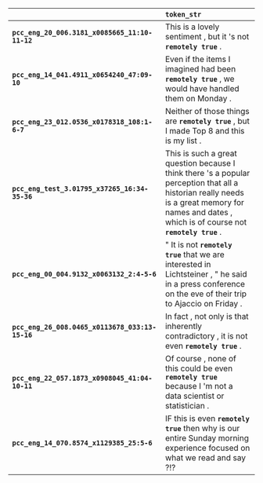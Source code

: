 |                                                 | `token_str`                                                                                                                                                                                          |
|:------------------------------------------------|:-----------------------------------------------------------------------------------------------------------------------------------------------------------------------------------------------------|
| **`pcc_eng_20_006.3181_x0085665_11:10-11-12`**  | This is a lovely sentiment , but it 's not __``remotely true``__ .                                                                                                                                   |
| **`pcc_eng_14_041.4911_x0654240_47:09-10`**     | Even if the items I imagined had been __``remotely true``__ , we would have handled them on Monday .                                                                                                 |
| **`pcc_eng_23_012.0536_x0178318_108:1-6-7`**    | Neither of those things are __``remotely true``__ , but I made Top 8 and this is my list .                                                                                                           |
| **`pcc_eng_test_3.01795_x37265_16:34-35-36`**   | This is such a great question because I think there 's a popular perception that all a historian really needs is a great memory for names and dates , which is of course not __``remotely true``__ . |
| **`pcc_eng_00_004.9132_x0063132_2:4-5-6`**      | " It is not __``remotely true``__ that we are interested in Lichtsteiner , " he said in a press conference on the eve of their trip to Ajaccio on Friday .                                           |
| **`pcc_eng_26_008.0465_x0113678_033:13-15-16`** | In fact , not only is that inherently contradictory , it is not even __``remotely true``__ .                                                                                                         |
| **`pcc_eng_22_057.1873_x0908045_41:04-10-11`**  | Of course , none of this could be even __``remotely true``__ because I 'm not a data scientist or statistician .                                                                                     |
| **`pcc_eng_14_070.8574_x1129385_25:5-6`**       | IF this is even __``remotely true``__ then why is our entire Sunday morning experience focused on what we read and say ?!?                                                                           |